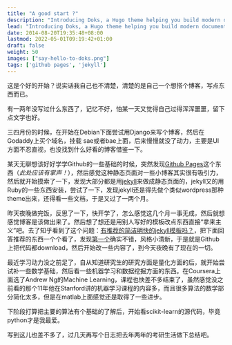 ```yaml
---
title: "A good start ?"
description: "Introducing Doks, a Hugo theme helping you build modern documentation websites that are secure, fast, and SEO-ready — by default."
lead: "Introducing Doks, a Hugo theme helping you build modern documentation websites that are secure, fast, and SEO-ready — by default."
date: 2014-08-20T19:35:48+08:00
lastmod: 2022-05-01T09:19:42+01:00
draft: false
weight: 50
images: ["say-hello-to-doks.png"]
tags: ['github pages', 'jekyll']
---
```


这是个好的开始？说实话我自己也不清楚，清楚的是自己一个想搭个博客，写点东西而已。

有一两年没写过什么东西了，记忆不好，怕某一天又觉得自己过得浑浑噩噩，留下点文字也好。

三四月份的时候，在开始在Debian下面尝试用Django来写个博客，然后在Godaddy上买个域名，挂载
sae或者bae上面，后来慢慢就没了动力，主要是UI方面不忍直视，也没找到什么好看的博客借鉴一下。

某天无聊想该好好学学Github的一些基础的时候，突然发现[Github Pages](https://pages.github.com/)这个东西（*此处应该有掌声！*），然后感觉这种静态页面对一些小博客其实很有吸引力，然后就开始摸索了一下，发现大部分都是用[jekyll](http://jekyllrb.com)来做成静态页面的，jekyll又的用Ruby的一些东西安装，尝试了一下，发现jekyll还是得先做个类似wordpress那种theme出来，还得看一些文档，于是又过了一两个月。
<!-- more -->

昨天夜晚做完饭，反思了一下，快开学了，怎么感觉这几个月一事无成，然后就想感觉博客是该做出来了。然后想了想还是用别人写好的模板改点东西直接“拿来主义”吧。去了知乎看到了这个问题：[有推荐的简洁明快的jekyll模板吗？](http://www.zhihu.com/question/20223939/answer/15947776)，把下面回答推荐的东西一个个看了，发现[第一个](http://lhzhang.com/)确实不错，风格小清新，于是就是Github上把代码都download，然后开始改一些内容了，到今天夜晚有了现在的一切。

最近学习动力没之前足了，自从知道研究生的研究方面是量化方面的后，就开始尝试补一些数学基础，然后看一些机器学习和数据挖掘方面的东西。在Coursera上面选了Andrew Ng的Machine Learning，课程也快差不多结束了，虽然感觉没之前看的那个11年他在Stanford讲的机器学习课程的内容多，而且很多算法的数学部分简化太多，但是在matlab上面感觉还是取得了一些进步。

下阶段打算把主要的算法有个基础的了解后，开始看scikit-learn的源代码，毕竟python才是我最爱。

写到这儿也差不多了，过几天再写个日志把去年两年的考研生活做下总结吧。
